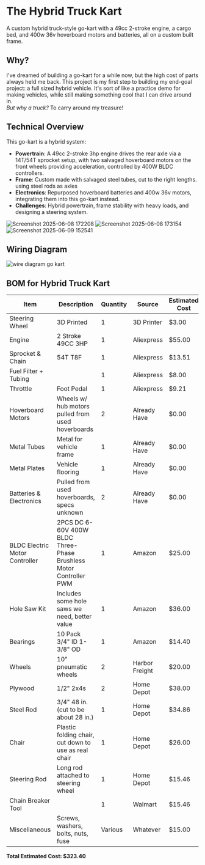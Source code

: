 # The Hybrid Truck Kart
A custom hybrid truck-style go-kart with a 49cc 2-stroke engine, a cargo bed, and 400w 36v hoverboard motors and batteries, all on a custom built frame.

## Why?
I've dreamed of building a go-kart for a while now, but the high cost of parts always held me back. This project is my first step to building my end-goal project: a full sized hybrid vehicle. It's sort of like a practice demo for making vehicles, while still making something cool that I can drive around in. <br/> *But why a truck?* To carry around my treasure!

## Technical Overview
This go-kart is a hybrid system:
- **Powertrain**: A 49cc 2-stroke 3hp engine drives the rear axle via a 14T/54T sprocket setup, with two salvaged hoverboard motors on the front wheels providing acceleration, controlled by 400W BLDC controllers.
- **Frame**: Custom made with salvaged steel tubes, cut to the right lengths. using steel rods as axles
- **Electronics**: Repurposed hoverboard batteries and 400w 36v motors, integrating them into this go-kart instead.
- **Challenges**: Hybrid powertrain, frame stability with heavy loads, and designing a steering system.

![Screenshot 2025-06-08 172208](https://github.com/user-attachments/assets/298a6fbb-2ddc-436b-816a-4637dbdd4d05)
![Screenshot 2025-06-08 173154](https://github.com/user-attachments/assets/5170186a-e5c0-41c7-bd80-22af9ce58f57)
![Screenshot 2025-06-09 152541](https://github.com/user-attachments/assets/25280f42-6e2b-4a47-b37a-5e2f575b8732)

## Wiring Diagram
![wire diagram go kart](https://github.com/user-attachments/assets/d2614ebb-9050-4869-a694-851a9af0d462)

## BOM for Hybrid Truck Kart

| Item                  | Description                                      | Quantity | Source       | Estimated Cost |
|-----------------------|--------------------------------------------------|----------|--------------|----------------|
| Steering Wheel        | 3D Printed                                      | 1        | 3D Printer   | $3.00          |
| Engine                | 2 Stroke 49CC 3HP                               | 1        | Aliexpress   | $55.00         |
| Sprocket & Chain      | 54T T8F                                         | 1        | Aliexpress   | $13.51         |
| Fuel Filter + Tubing  |                                                 | 1        | Aliexpress   | $8.00          |
| Throttle              | Foot Pedal                                      | 1        | Aliexpress   | $9.21          |
| Hoverboard Motors     | Wheels w/ hub motors pulled from used hoverboards| 2        | Already Have | $0.00          |
| Metal Tubes           | Metal for vehicle frame                         | 1        | Already Have | $0.00          |
| Metal Plates          | Vehicle flooring                                | 1        | Already Have | $0.00          |
| Batteries & Electronics| Pulled from used hoverboards, specs unknown     | 2        | Already Have | $0.00          |
| BLDC Electric Motor Controller | 2PCS DC 6-60V 400W BLDC Three-Phase Brushless Motor Controller PWM | 1 | Amazon     | $25.00         |
| Hole Saw Kit          | Includes some hole saws we need, better value   | 1        | Amazon       | $36.00         |
| Bearings              | 10 Pack 3/4" ID 1-3/8" OD                       | 1        | Amazon       | $14.40         |
| Wheels                | 10" pneumatic wheels                            | 2        | Harbor Freight| $20.00         |
| Plywood               | 1/2" 2x4s                                       | 2        | Home Depot   | $38.00         |
| Steel Rod             | 3/4" 48 in. (cut to be about 28 in.)            | 1        | Home Depot   | $34.86         |
| Chair                 | Plastic folding chair, cut down to use as real chair | 1 | Home Depot | $26.00         |
| Steering Rod          | Long rod attached to steering wheel             | 1        | Home Depot   | $15.46         |
| Chain Breaker Tool    |                                                 | 1        | Walmart      | $15.46         |
| Miscellaneous         | Screws, washers, bolts, nuts, fuse              | Various  | Whatever     | $15.00         |

**Total Estimated Cost: $323.40**
